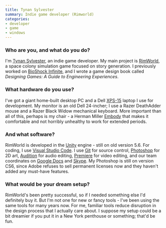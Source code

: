 ```yaml
---
title: Tynan Sylvester
summary: Indie game developer (Rimworld) 
categories:
- developer 
- game
- windows
---
```


### Who are you, and what do you do?

I'm [Tynan Sylvester](https://twitter.com/TynanSylvester "Tynan's Twitter account."), an indie game developer. My main project is [RimWorld][], a space colony simulation game focused on story generation. I previously worked on [BioShock Infinite][bioshock-infinite], and I wrote a game design book called _Designing Games: A Guide to Engineering Experiences_.

### What hardware do you use?

I've got a giant home-built desktop PC and a Dell [XPS-15][] laptop I use for development. My monitor is an old Dell 24-incher; I use a Razer DeathAdder mouse and a Razer Black Widow mechanical keyboard. More important than all of this, perhaps is my chair - a Herman Miller [Embody][] that makes it comfortable and not horribly unhealthy to work for extended periods.

### And what software?

RimWorld is developed in the [Unity][] engine - still on old version 5.6. For coding, I use [Visual Studio Code][visual-studio-code]. I use [Git][] for source control, [Photoshop][] for 2D art, [Audition][] for audio editing, [Premiere][] for video editing, and our team coordinates on [Google Docs][google-docs] and [Skype][]. My Photoshop is still on version CS6, since Adobe refuses to sell permanent licenses now and they haven't added any must-have features.

### What would be your dream setup?

RimWorld's been pretty successful, so if I needed something else I'd definitely buy it. But I'm not one for new or fancy tools - I've been using the same tools for many years now. For me, familiar tools reduce disruption in the design process that I actually care about. I suppose my setup could be a bit dreamier if you put it in a New York penthouse or something; that'd be fun.

[audition]: https://creative.adobe.com/products/audition "An audio editing software suite."
[bioshock-infinite]: https://en.wikipedia.org/wiki/BioShock_Infinite "A first-person computer game."
[embody]: http://www.hermanmiller.com/products/seating/performance-work-chairs/embody-chairs.html "An ergonomic work chair."
[git]: https://git-scm.com/ "A version control system."
[google-docs]: https://en.wikipedia.org/wiki/Google_Docs "A web-based office suite."
[photoshop]: https://www.adobe.com/products/photoshop.html "A bitmap image editor."
[premiere]: https://www.adobe.com/products/premiere.html "A video editing suite."
[rimworld]: https://rimworldgame.com/ "A scifi colony simulator game."
[skype]: https://www.skype.com/en/ "Voice and video chat software."
[unity]: https://unity3d.com/unity/ "A cross-platform game development tool."
[visual-studio-code]: https://code.visualstudio.com/ "A development IDE."
[xps-15]: https://www.dell.com/en-us/shop/productdetails/xps-15-9530 "A 15.6 inch PC laptop."
